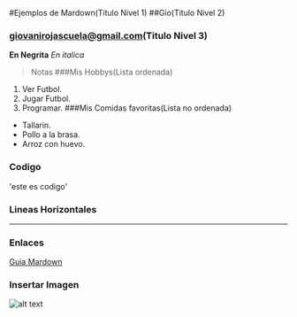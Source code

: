 #Ejemplos de Mardown(Titulo Nivel 1)
##Gio(Titulo Nivel 2)
### giovanirojascuela@gmail.com(Titulo Nivel 3)
**En Negrita**
*En italica*
>Notas
###Mis Hobbys(Lista ordenada)
1. Ver Futbol.
2. Jugar Futbol.
3. Programar.
###Mis Comidas favoritas(Lista no ordenada)
- Tallarin.
- Pollo a la brasa.
- Arroz con huevo.
### Codigo
'este es codigo'
### Lineas Horizontales
---
### Enlaces
[Guia Mardown](https://www.markdownguide.org)
### Insertar Imagen
![alt text](https://www.senati.edu.pe/sites/all/themes/senati_theme/img/logo.svg)

